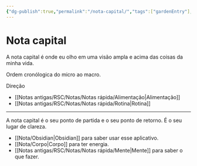 ```yaml
---
{"dg-publish":true,"permalink":"/nota-capital/","tags":["gardenEntry"],"updated":"2025-02-10T19:07:26.744-03:00"}
---
```


# Nota capital
A nota capital é onde eu olho em uma visão ampla e acima das coisas da minha vida.

Ordem cronólogica do micro ao macro.

Direção
- [[Notas antigas/RSC/Notas/Notas rápida/Alimentação\|Alimentação]]
- [[Notas antigas/RSC/Notas/Notas rápida/Rotina\|Rotina]]


---



A nota capital é o seu ponto de partida e o seu ponto de retorno. É o seu lugar de clareza.
- [[Nota/Obsidian\|Obsidian]] para saber usar esse aplicativo.
- [[Nota/Corpo\|Corpo]] para ter energia.
- [[Notas antigas/RSC/Notas/Notas rápida/Mente\|Mente]] para saber o que fazer.
